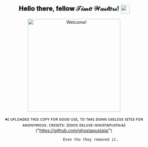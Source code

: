 <div align="center">
<h2> 𝐇𝐞𝐥𝐥𝐨 𝐭𝐡𝐞𝐫𝐞, 𝐟𝐞𝐥𝐥𝐨𝐰 𝒯𝒾𝓂𝑒 𝒲𝒶𝓈𝓉𝑒𝓇𝓈! <img src="https://emojis.slackmojis.com/emojis/images/1579216111/7550/pikachu_wave.gif?1579216111" align="center"
                width="28" /> </h2>
</div>

<div align="center" width="50">

<img src="https://media.giphy.com/media/kz6iUkQuGZmN5HfB0t/giphy.gif" alt="Welcome!" width="300"/>

⁍ɪ ᴜᴘʟᴏᴀᴅᴇᴅ ᴛʜɪs ᴄᴏᴘʏ ғᴏʀ ɢᴏᴏᴅ ᴜsᴇ, ᴛᴏ ᴛᴀᴋᴇ ᴅᴏᴡɴ ᴜsᴇʟᴇss sɪᴛᴇs ғᴏʀ ᴀɴᴏɴʏᴍᴏᴜs.
                                   ᴄʀᴇᴅɪᴛs:
                          (ᴅᴅᴏs ᴅᴇʟᴜxᴇ-ɢʜᴏsᴛᴀᴘᴜsᴛᴀᴊᴀ)("https://github.com/ghostapustaja/")
                                                                                          
                         Even tho they removed it,      
